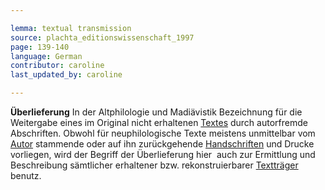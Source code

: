 ```yaml
---

lemma: textual transmission
source: plachta_editionswissenschaft_1997
page: 139-140
language: German
contributor: caroline
last_updated_by: caroline

---
```


**Überlieferung** In der Altphilologie und Madiävistik Bezeichnung für die Weitergabe eines im Original nicht erhaltenen [Textes](text.html) durch autorfremde Abschriften. Obwohl für neuphilologische Texte meistens unmittelbar vom [Autor](author.html) stammende oder auf ihn zurückgehende [Handschriften](manuscript.html) und Drucke vorliegen, wird der Begriff der Überlieferung hier  auch zur Ermittlung und Beschreibung sämtlicher erhaltener bzw. rekonstruierbarer [Textträger](textCarrier.html) benutz.
